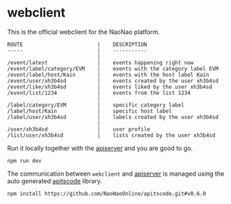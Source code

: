 # webclient

This is the official webclient for the NaoNao platform.

```
ROUTE                        |    DESCRIPTION
-----                        |    -----------
                             |
/event/latest                |    events happening right now
/event/label/category/EVM    |    events with the category label EVM
/event/label/host/Kain       |    events with the host label Kain
/event/user/xh3b4sd          |    events created by the user xh3b4sd
/event/like/xh3b4sd          |    events liked by the user xh3b4sd
/event/list/1234             |    events from the list 1234
                             |
/label/category/EVM          |    specific category label
/label/host/Kain             |    specific host label
/label/user/xh3b4sd          |    labels created by the user xh3b4sd
                             |
/user/xh3b4sd                |    user profile
/list/user/xh3b4sd           |    lists created by the user xh3b4sd
```

Run it locally together with the [apiserver] and you are good to go.

```
npm run dev
```

The communication between `webclient` and [apiserver] is managed using the auto
generated [apitscode] library.

```
npm install https://github.com/NaoNaoOnline/apitscode.git#v0.6.0
```



[apiserver]: https://github.com/NaoNaoOnline/apiserver
[apitscode]: https://github.com/NaoNaoOnline/apitscode
